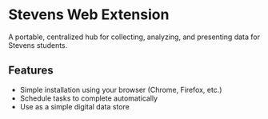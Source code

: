 # Stevens Web Extension
A portable, centralized hub for collecting, analyzing, and presenting data for Stevens students.

## Features
- Simple installation using your browser (Chrome, Firefox, etc.)
- Schedule tasks to complete automatically
- Use as a simple digital data store
